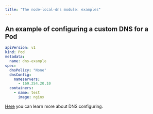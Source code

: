 ```yaml
---
title: "The node-local-dns module: examples"
---
```


## An example of configuring a custom DNS for a Pod

```yaml
apiVersion: v1
kind: Pod
metadata:
  name: dns-example
spec:
  dnsPolicy: "None"
  dnsConfig:
    nameservers:
      - 169.254.20.10
  containers:
    - name: test
      image: nginx
```

[Here](https://kubernetes.io/docs/concepts/services-networking/dns-pod-service/#pod-s-dns-config) you can learn more about DNS configuring.
